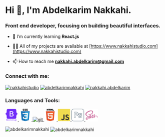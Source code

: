 <h1>Hi 👋, I'm Abdelkarim Nakkahi.</h1>
<h3>Front end developer, focusing on building beautiful interfaces.</h3>

- 🌱 I’m currently learning **React.js**

- 👨‍💻 All of my projects are available at [https://www.nakkahistudio.com](https://www.nakkahistudio.com)

- 📫 How to reach me **nakkahi.abdelkarim@gmail.com**

<h3 align="left">Connect with me:</h3>
<p align="left">
<a href="https://twitter.com/nakkahistudio" target="_blank"><img align="center" src="https://cdn.jsdelivr.net/npm/simple-icons@3.0.1/icons/twitter.svg" alt="nakkahistudio" height="30" width="40" /></a>
<a href="https://linkedin.com/in/abdelkarimnakkahi" target="_blank"><img align="center" src="https://cdn.jsdelivr.net/npm/simple-icons@3.0.1/icons/linkedin.svg" alt="abdelkarimnakkahi" height="30" width="40" /></a>
<a href="https://fb.com/nakkahi.abdelkarim" target="_blank"><img align="center" src="https://cdn.jsdelivr.net/npm/simple-icons@3.0.1/icons/facebook.svg" alt="nakkahi.abdelkarim" height="30" width="40" /></a>
</p>

<h3 align="left">Languages and Tools:</h3>
<p align="left"> <a href="https://getbootstrap.com" target="_blank"> <img src="https://raw.githubusercontent.com/devicons/devicon/master/icons/bootstrap/bootstrap-plain-wordmark.svg" alt="bootstrap" width="40" height="40"/> </a> <a href="https://www.w3schools.com/css/" target="_blank"> <img src="https://raw.githubusercontent.com/devicons/devicon/master/icons/css3/css3-original-wordmark.svg" alt="css3" width="40" height="40"/> </a> <a href="https://git-scm.com/" target="_blank"> <img src="https://www.vectorlogo.zone/logos/git-scm/git-scm-icon.svg" alt="git" width="40" height="40"/> </a> <a href="https://www.w3.org/html/" target="_blank"> <img src="https://raw.githubusercontent.com/devicons/devicon/master/icons/html5/html5-original-wordmark.svg" alt="html5" width="40" height="40"/> </a> <a href="https://developer.mozilla.org/en-US/docs/Web/JavaScript" target="_blank"> <img src="https://raw.githubusercontent.com/devicons/devicon/master/icons/javascript/javascript-original.svg" alt="javascript" width="40" height="40"/> </a> <a href="https://www.photoshop.com/en" target="_blank"> <img src="https://raw.githubusercontent.com/devicons/devicon/master/icons/photoshop/photoshop-line.svg" alt="photoshop" width="40" height="40"/> </a> <a href="https://sass-lang.com" target="_blank"> <img src="https://raw.githubusercontent.com/devicons/devicon/master/icons/sass/sass-original.svg" alt="sass" width="40" height="40"/> </a> </p>

<p><img align="left" src="https://github-readme-stats.vercel.app/api/top-langs?username=abdelkarimnakkahi&show_icons=true&locale=en&layout=compact" alt="abdelkarimnakkahi" /></p>

<p>&nbsp;<img align="center" src="https://github-readme-stats.vercel.app/api?username=abdelkarimnakkahi&show_icons=true&locale=en" alt="abdelkarimnakkahi" /></p>

<!---# Hi 👋, I’m [Abdelkarim Nakkahi](http://linkedin.com/in/abdelkarimnakkahi).</br>
I'm front end developer, focusing on building beautiful interfaces.</br>
:computer: My skill set: HTML, CSS and JavaScript</br>
🌱 I’m currently learning React.js</br>
💞️ I'm currently looking for opportunities as a junior front end developer.</br>
## 📫 How to reach me?

* <img align="center" src="https://cdn.jsdelivr.net/npm/simple-icons@3.0.1/icons/twitter.svg" alt="twitter" height="25" width="25" /> [![Linkedin](https://www.linkedin.com/in/abdelkarimnakkahi)

* <a href="https://linkedin.com/in/linkedin" target="blank"><img align="center" src="https://cdn.jsdelivr.net/npm/simple-icons@3.0.1/icons/linkedin.svg" alt="linkedin" height="30" width="40" /></a>
* <a href="https://fb.com/facebook" target="blank"><img align="center" src="https://cdn.jsdelivr.net/npm/simple-icons@3.0.1/icons/facebook.svg" alt="facebook" height="30" width="40" /></a>
</p>

<p><img align="left" src="https://github-readme-stats.vercel.app/api/top-langs?username=git&show_icons=true&locale=en&layout=compact" alt="git" /></p>

<p>&nbsp;<img align="center" src="https://github-readme-stats.vercel.app/api?username=git&show_icons=true&locale=en" alt="git" /></p>


* :globe_with_meridians: [Nakkahi Studio](https://www.nakkahistudio.com)
* [![Linkedin](https://i.stack.imgur.com/gVE0j.png) LinkedIn](https://www.linkedin.com/in/abdelkarimnakkahi)
* [![GitHub](https://i.stack.imgur.com/tskMh.png height="30" width="40") GitHub](https://github.com/abdelkarimnakkahi) 
* [![Twitter](https://cdn.jsdelivr.net/npm/simple-icons@3.0.1/icons/twitter.svg | width=25) Twitter](https://twitter.com/nakkahistudio) 
* [![Facebook](http://i.imgur.com/fep1WsG.png) Facebook](https://facebook.com/nakkahi.abdelkarim)


abdelkarimnakkahi/abdelkarimnakkahi is a ✨ special ✨ repository because its `README.md` (this file) appears on your GitHub profile.
You can click the Preview link to take a look at your changes.
--->
